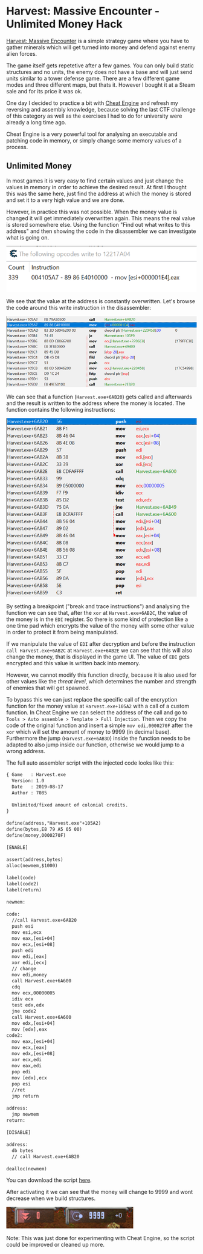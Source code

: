 # Harvest: Massive Encounter - Unlimited Money Hack

[Harvest: Massive Encounter](https://store.steampowered.com/app/15400/Harvest_Massive_Encounter/) 
is a simple strategy game where you have to gather minerals which will get turned into money and
defend against enemy alien forces.

The game itself gets repetetive after a few games. 
You can only build static structures and no units, the enemy does not have a base and will just 
send units similar to a tower defense game. 
There are a few different game modes and three different maps, but thats it. 
However I bought it at a Steam sale and for its price it was ok.

One day I decided to practice a bit with [Cheat Engine](https://www.cheatengine.org/) and refresh my 
reversing and assembly knowledge, because solving the last CTF challenge of this category as well as
the exercises I had to do for university were already a long time ago.

Cheat Engine is a very powerful tool for analysing an executable and patching code in memory, 
or simply change some memory values of a process.

## Unlimited Money

In most games it is very easy to find certain values and just change the values in memory in order
to achieve the desired result. At first I thought this was the same here, just find the address at 
which the money is stored and set it to a very high value and we are done.

However, in practice this was not possible.
When the money value is changed it will get immediately overwritten again.
This means the real value is stored somewhere else.
Using the function "Find out what writes to this address" and then showing the code in the disassembler
we can investigate what is going on.

![tracing write instructions of money address](ce1.png)

We see that the value at the address is constantly overwritten.
Let's browse the code around this write instruction in the disassembler:

![disassembly showing where the displayed money value is written](ce2.png)

We can see that a function (`Harvest.exe+6AB20`) gets called and afterwards and the result is written
to the address where the money is located.
The function contains the following instructions:

![disassembly of the decoding function](ce3.png)

By setting a breakpoint ("break and trace instructions") and analysing the function we can see that, 
after the `xor` at `Harvest.exe+6AB2C`, the value of the money is in the `EDI` register.
So there is some kind of protection like a one time pad which encrypts the value of the money with some
other value in order to protect it from being manipulated.

If we manipulate the value of `EDI` after decryption and before the instruction `call Harvest.exe+6AB2C` 
at `Harvest.exe+6AB2E` we can see that this will also change the money, that is displayed in the game UI.
The value of `EDI` gets encrypted and this value is written back into memory.

However, we cannot modify this function directly, because it is also used
for other values like the *threat level*, which determines the number and strength of enemies that will 
get spawned.

To bypass this we can just replace the specific call of the encryption function for the money value at 
`Harvest.exe+105A2` with a call of a custom function.
In Cheat Engine we can select the address of the call and go to `Tools > Auto assemble > Template > Full Injection`.
Then we copy the code of the original function and insert a simple `mov edi,0000270F` after the `xor` which will set
the amount of money to 9999 (in decimal base). 
Furthermore the jump (`Harvest.exe+6AB3D`) inside the function needs to be adapted to also jump inside our 
function, otherwise we would jump to a wrong address.

The full auto assembler script with the injected code looks like this:

```x86asm
{ Game   : Harvest.exe
  Version: 1.0
  Date   : 2019-08-17
  Author : 7085

  Unlimited/fixed amount of colonial credits.
}

define(address,"Harvest.exe"+105A2)
define(bytes,E8 79 A5 05 00)
define(money,0000270F)

[ENABLE]

assert(address,bytes)
alloc(newmem,$1000)

label(code)
label(code2)
label(return)

newmem:

code:
  //call Harvest.exe+6AB20
  push esi
  mov esi,ecx
  mov eax,[esi+04]
  mov ecx,[esi+08]
  push edi
  mov edi,[eax]
  xor edi,[ecx]
  // change
  mov edi,money
  call Harvest.exe+6A600
  cdq
  mov ecx,00000005
  idiv ecx
  test edx,edx
  jne code2
  call Harvest.exe+6A600
  mov edx,[esi+04]
  mov [edx],eax
code2:
  mov eax,[esi+04]
  mov ecx,[eax]
  mov edx,[esi+08]
  xor ecx,edi
  mov eax,edi
  pop edi
  mov [edx],ecx
  pop esi
  //ret
  jmp return

address:
  jmp newmem
return:

[DISABLE]

address:
  db bytes
  // call Harvest.exe+6AB20

dealloc(newmem)
```

You can download the script [here](https://raw.githubusercontent.com/7085/7085.github.io/master/posts/2019-12-01-harvest-massive-encounter-unlimited-money/Harvest.CT).

After activating it we can see that the money will change to 9999 and wont decrease when we build structures.

![in-game money value](end.png)

Note: This was just done for experimenting with Cheat Engine, so the script could be improved or cleaned up more.

